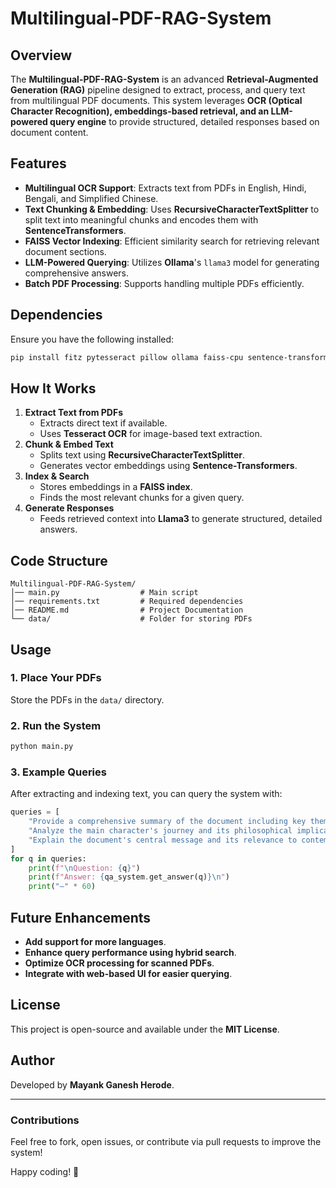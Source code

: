 # Multilingual-PDF-RAG-System

## Overview
The **Multilingual-PDF-RAG-System** is an advanced **Retrieval-Augmented Generation (RAG)** pipeline designed to extract, process, and query text from multilingual PDF documents. This system leverages **OCR (Optical Character Recognition), embeddings-based retrieval, and an LLM-powered query engine** to provide structured, detailed responses based on document content.

## Features
- **Multilingual OCR Support**: Extracts text from PDFs in English, Hindi, Bengali, and Simplified Chinese.
- **Text Chunking & Embedding**: Uses **RecursiveCharacterTextSplitter** to split text into meaningful chunks and encodes them with **SentenceTransformers**.
- **FAISS Vector Indexing**: Efficient similarity search for retrieving relevant document sections.
- **LLM-Powered Querying**: Utilizes **Ollama**'s `llama3` model for generating comprehensive answers.
- **Batch PDF Processing**: Supports handling multiple PDFs efficiently.

## Dependencies
Ensure you have the following installed:
```bash
pip install fitz pytesseract pillow ollama faiss-cpu sentence-transformers langchain numpy
```

## How It Works
1. **Extract Text from PDFs**
   - Extracts direct text if available.
   - Uses **Tesseract OCR** for image-based text extraction.
2. **Chunk & Embed Text**
   - Splits text using **RecursiveCharacterTextSplitter**.
   - Generates vector embeddings using **Sentence-Transformers**.
3. **Index & Search**
   - Stores embeddings in a **FAISS index**.
   - Finds the most relevant chunks for a given query.
4. **Generate Responses**
   - Feeds retrieved context into **Llama3** to generate structured, detailed answers.

## Code Structure
```
Multilingual-PDF-RAG-System/
│── main.py                  # Main script
│── requirements.txt         # Required dependencies
│── README.md                # Project Documentation
└── data/                    # Folder for storing PDFs
```

## Usage
### 1. Place Your PDFs
Store the PDFs in the `data/` directory.

### 2. Run the System
```bash
python main.py
```

### 3. Example Queries
After extracting and indexing text, you can query the system with:
```python
queries = [
    "Provide a comprehensive summary of the document including key themes, character development, and symbolic elements.",
    "Analyze the main character's journey and its philosophical implications.",
    "Explain the document's central message and its relevance to contemporary readers.",
]
for q in queries:
    print(f"\nQuestion: {q}")
    print(f"Answer: {qa_system.get_answer(q)}\n")
    print("―" * 60)
```

## Future Enhancements
- **Add support for more languages**.
- **Enhance query performance using hybrid search**.
- **Optimize OCR processing for scanned PDFs**.
- **Integrate with web-based UI for easier querying**.

## License
This project is open-source and available under the **MIT License**.

## Author
Developed by **Mayank Ganesh Herode**.

---

### Contributions
Feel free to fork, open issues, or contribute via pull requests to improve the system!

Happy coding! 🚀
